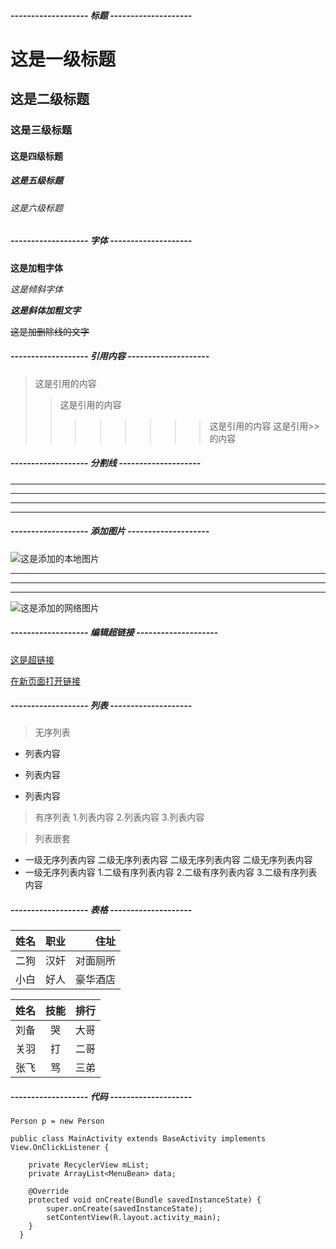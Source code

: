 ##### ------------------- 标题 --------------------

# 这是一级标题
## 这是二级标题
### 这是三级标题
#### 这是四级标题
##### 这是五级标题
###### 这是六级标题

##### ------------------- 字体 --------------------

**这是加粗字体**

*这是倾斜字体*

***这是斜体加粗文字***

~~这是加删除线的文字~~

##### ------------------- 引用内容 --------------------

>这是引用的内容
>>这是引用的内容
>>>>>>>>这是引用的内容
>这是引用>>的内容

##### ------------------- 分割线 --------------------

---
----
***
****************


##### ------------------- 添加图片 --------------------

![这是添加的本地图片](https://i.imgur.com/OcHHBXG.jpg)

---
---------------------------------------------------------
---

![这是添加的网络图片](http://img1.xiazaizhijia.com/walls/20150812/mid_29e9fa24bf7f520.jpg)


##### ------------------- 编辑超链接 --------------------

[这是超链接](https://github.com/huangruqi88/AndroidOpenGLDemo "AndroidOpenGL的学习")

<a href="https://github.com/huangruqi88/AndroidOpenGLDemo" target="_blacnk">在新页面打开链接</a>

##### ------------------- 列表 --------------------

>无序列表
- 列表内容
+ 列表内容
* 列表内容

>有序列表
1.列表内容
2.列表内容
3.列表内容

>列表嵌套 
* 一级无序列表内容
    二级无序列表内容   二级无序列表内容   二级无序列表内容
* 一级无序列表内容 1.二级有序列表内容 2.二级有序列表内容 3.二级有序列表内容

##### ------------------- 表格 --------------------

|姓名|职业|住址|
|---|:--:|---:|
二狗|汉奸|对面厕所
小白|好人|豪华酒店

姓名|技能|排行
--|:--:|--:
刘备|哭|大哥
关羽|打|二哥
张飞|骂|三弟
##### ------------------- 代码 --------------------
`Person p = new Person`

```
public class MainActivity extends BaseActivity implements View.OnClickListener {

    private RecyclerView mList;
    private ArrayList<MenuBean> data;

    @Override
    protected void onCreate(Bundle savedInstanceState) {
        super.onCreate(savedInstanceState);
        setContentView(R.layout.activity_main);
    }
  }
```




